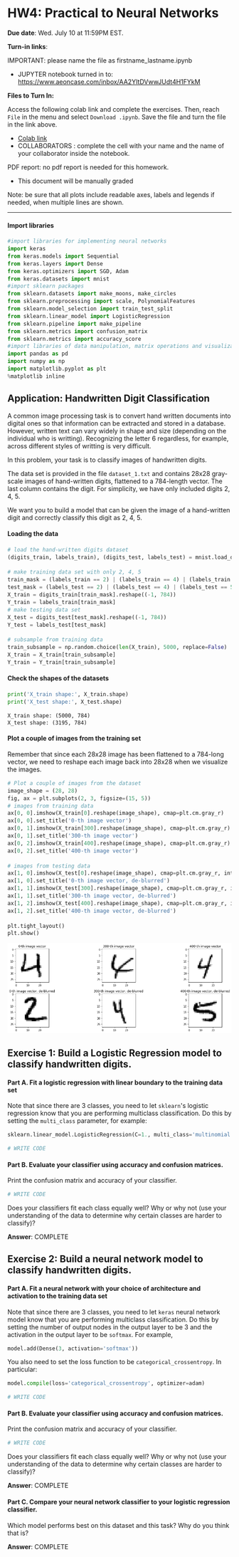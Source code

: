   <script type="text/x-mathjax-config">
    MathJax.Hub.Config({
      tex2jax: {
        skipTags: ['script', 'noscript', 'style', 'textarea', 'pre'],
        inlineMath: [['$','$']]
      }
    });
  </script>
  <script src="https://cdn.mathjax.org/mathjax/latest/MathJax.js?config=TeX-AMS-MML_HTMLorMML" type="text/javascript"></script>

# HW4: Practical to Neural Networks

**Due date**: Wed. July 10 at 11:59PM EST.

**Turn-in links**:

IMPORTANT: please name the file as firstname_lastname.ipynb

* JUPYTER notebook turned in to: <https://www.aeoncase.com/inbox/AA2YItDVwwJUdt4H1FYkM>


**Files to Turn In:**

Access the following colab link and complete the exercises. Then, reach `File` in the menu
and select `Download .ipynb`. Save the file and turn the file in the link above.

* [Colab link](https://colab.research.google.com/drive/17NvzY3vXxgs24GqgwSVHXELa1GhqBo-b)
* COLLABORATORS : complete the cell with your name and the name of your collaborator inside the notebook.

PDF report: no pdf report is needed for this homework.

* This document will be manually graded

Note: be sure that all plots include readable axes, labels and legends if needed, when multiple lines are shown.


---



#### Import libraries


```python
#import libraries for implementing neural networks
import keras
from keras.models import Sequential
from keras.layers import Dense
from keras.optimizers import SGD, Adam
from keras.datasets import mnist
#import sklearn packages
from sklearn.datasets import make_moons, make_circles
from sklearn.preprocessing import scale, PolynomialFeatures
from sklearn.model_selection import train_test_split
from sklearn.linear_model import LogisticRegression
from sklearn.pipeline import make_pipeline
from sklearn.metrics import confusion_matrix
from sklearn.metrics import accuracy_score
#import libraries of data manipulation, matrix operations and visualization
import pandas as pd
import numpy as np
import matplotlib.pyplot as plt
%matplotlib inline
```


## Application: Handwritten Digit Classification

A common image processing task is to convert hand written documents into digital ones so that information can be extracted and stored in a database. However, written text can vary widely in shape and size (depending on the individual who is writting). Recognizing the letter  6 regardless, for example, across different styles of writting is very difficult.

In this problem, your task is to classify images of handwritten digits.

The data set is provided in the file `dataset_1.txt` and contains 28x28 gray-scale images of hand-written digits, flattened to a $784$-length vector. The last column contains the digit. For simplicity, we have only included digits 2, 4, 5.

We want you to build a model that can be given the image of a hand-written digit and correctly classify this digit as 2, 4, 5.

#### Loading the data


```python
# load the hand-written digits dataset
(digits_train, labels_train), (digits_test, labels_test) = mnist.load_data()

# make training data set with only 2, 4, 5
train_mask = (labels_train == 2) | (labels_train == 4) | (labels_train == 5)
test_mask = (labels_test == 2) | (labels_test == 4) | (labels_test == 5)
X_train = digits_train[train_mask].reshape((-1, 784))
Y_train = labels_train[train_mask]
# make testing data set
X_test = digits_test[test_mask].reshape((-1, 784))
Y_test = labels_test[test_mask]

# subsample from training data
train_subsample = np.random.choice(len(X_train), 5000, replace=False)
X_train = X_train[train_subsample]
Y_train = Y_train[train_subsample]
```

#### Check the shapes of the datasets


```python
print('X_train shape:', X_train.shape)
print('X_test shape:', X_test.shape)
```

    X_train shape: (5000, 784)
    X_test shape: (3195, 784)


#### Plot a couple of images from the training set

Remember that since each 28x28 image has been flattened to a 784-long vector, we need to reshape each image back into 28x28 when we visualize the images.


```python
# Plot a couple of images from the dataset
image_shape = (28, 28)
fig, ax = plt.subplots(2, 3, figsize=(15, 5))
# images from training data
ax[0, 0].imshow(X_train[0].reshape(image_shape), cmap=plt.cm.gray_r)
ax[0, 0].set_title('0-th image vector')
ax[0, 1].imshow(X_train[300].reshape(image_shape), cmap=plt.cm.gray_r)
ax[0, 1].set_title('300-th image vector')
ax[0, 2].imshow(X_train[400].reshape(image_shape), cmap=plt.cm.gray_r)
ax[0, 2].set_title('400-th image vector')

# images from testing data
ax[1, 0].imshow(X_test[0].reshape(image_shape), cmap=plt.cm.gray_r, interpolation='nearest')
ax[1, 0].set_title('0-th image vector, de-blurred')
ax[1, 1].imshow(X_test[300].reshape(image_shape), cmap=plt.cm.gray_r, interpolation='nearest')
ax[1, 1].set_title('300-th image vector, de-blurred')
ax[1, 2].imshow(X_test[400].reshape(image_shape), cmap=plt.cm.gray_r, interpolation='nearest')
ax[1, 2].set_title('400-th image vector, de-blurred')

plt.tight_layout()
plt.show()
```


![png](HW4/output_7_0.png)


## Exercise 1: Build a Logistic Regression model to classify handwritten digits.


#### Part A. Fit a logistic regression with linear boundary to the training data set

Note that since there are 3 classes, you need to let `sklearn`'s logistic regression know that you are performing multiclass classification. Do this by setting the `multi_class` parameter, for example:
``` python
sklearn.linear_model.LogisticRegression(C=1., multi_class='multinomial')
```


```python
# WRITE CODE
```

#### Part B.  Evaluate your classifier using accuracy and confusion matrices.

Print the confusion matrix and accuracy of your classifier.


```python
# WRITE CODE
```

Does your classifiers fit each class equally well? Why or why not (use your understanding of the data to determine why certain classes are harder to classify)?

**Answer**: COMPLETE

## Exercise 2: Build a neural network model to classify handwritten digits.


#### Part A. Fit a neural network with your choice of architecture and activation to the training data set

Note that since there are 3 classes, you need to let `keras` neural network model know that you are performing multiclass classification. Do this by setting the number of output nodes in the output layer to be 3 and the activation in the output layer to be `softmax`. For example,
``` python
model.add(Dense(3, activation='softmax'))
```
You also need to set the loss function to be `categorical_crossentropy`. In particular:
``` python
model.compile(loss='categorical_crossentropy', optimizer=adam)
```


```python
# WRITE CODE
```

#### Part B.  Evaluate your classifier using accuracy and confusion matrices.

Print the confusion matrix and accuracy of your classifier.


```python
# WRITE CODE
```


Does your classifiers fit each class equally well? Why or why not (use your understanding of the data to determine why certain classes are harder to classify)?


**Answer**: COMPLETE


#### Part C.  Compare your neural network classifier to your logistic regression classifier.

Which model performs best on this dataset and this task? Why do you think that is?

**Answer**: COMPLETE


```python

```
